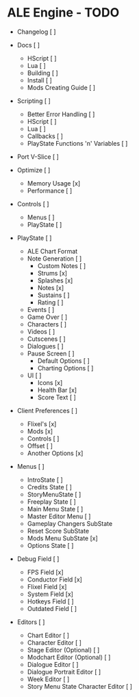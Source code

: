 # ALE Engine - TODO

- Changelog [ ]

- Docs [ ]
    - HScript [ ]
    - Lua [ ]
    - Building [ ]
    - Install [ ]
    - Mods Creating Guide [ ]

- Scripting [ ]
    - Better Error Handling [ ]
    - HScript [ ]
    - Lua [ ]
    - Callbacks [ ]
    - PlayState Functions 'n' Variables [ ]

- Port V-Slice [ ]

- Optimize [ ]
    - Memory Usage [x]
    - Performance [ ]

- Controls [ ]
    - Menus [ ]
    - PlayState [ ]

- PlayState [ ]
    - ALE Chart Format
    - Note Generation [ ]
        - Custom Notes [ ]
        - Strums [x]
        - Splashes [x]
        - Notes [x]
        - Sustains [ ]
        - Rating [ ]
    - Events [ ]
    - Game Over [ ]
    - Characters [ ]
    - Videos [ ]
    - Cutscenes [ ]
    - Dialogues [ ]
    - Pause Screen [ ]
        - Default Options [ ]
        - Charting Options [ ]
    - UI [ ]
        - Icons [x]
        - Health Bar [x]
        - Score Text [ ]
    

- Client Preferences [ ]
    - Flixel's [x]
    - Mods [x]
    - Controls [ ]
    - Offset [ ]
    - Another Options [x]

- Menus [ ]
    - IntroState [ ]
    - Credits State [ ]
    - StoryMenuState [ ]
    - Freeplay State [ ]
    - Main Menu State [ ]
    - Master Editor Menu [ ]
    - Gameplay Changers SubState
    - Reset Score SubState
    - Mods Menu SubState [x]
    - Options State [ ]

- Debug Field [ ]
    - FPS Field [x]
    - Conductor Field [x]
    - Flixel Field [x]
    - System Field [x]
    - Hotkeys Field [ ]
    - Outdated Field [ ]

- Editors [ ]
    - Chart Editor [ ]
    - Character Editor [ ]
    - Stage Editor (Optional) [ ]
    - Modchart Editor (Optional) [ ]
    - Dialogue Editor [ ]
    - Dialogue Portrait Editor [ ]
    - Week Editor [ ]
    - Story Menu State Character Editor [ ]